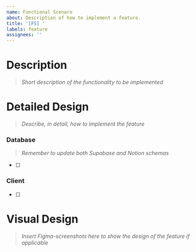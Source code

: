 ```yaml
---
name: Functional Scenaro
about: Description of how to implement a feature.
title: '[FS] '
labels: feature
assignees: ''
---
```


# Description
> _Short description of the functionality to be implemented_

# Detailed Design
> _Describe, in detail, how to implement the feature_
### Database
> _Remember to update both Supabase and Notion schemas_
- [ ] 

### Client
- [ ] 

# Visual Design
> _Insert Figma-screenshots here to show the design of the feature if applicable_
